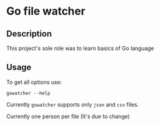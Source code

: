 # Go file watcher

## Description

This project's sole role was to learn basics of Go language

## Usage

To get all options use:

    gowatcher --help

Currently `gowatcher` supports only `json` and `csv` files.

Currently one person per file (It's due to change)
